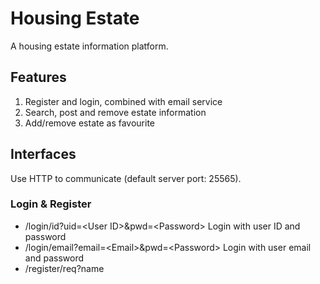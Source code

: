 # Housing Estate
A housing estate information platform.

## Features
1. Register and login, combined with email service
2. Search, post and remove estate information
3. Add/remove estate as favourite

## Interfaces
Use HTTP to communicate (default server port: 25565).
### Login & Register
- /login/id?uid=\<User ID\>&pwd=\<Password\> Login with user ID and password
- /login/email?email=\<Email\>&pwd=\<Password\> Login with user email and password
- /register/req?name